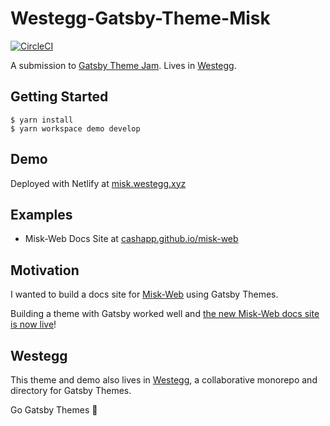 # Westegg-Gatsby-Theme-Misk

[![CircleCI](https://circleci.com/gh/adrw/gatsby-theme-jam-example.svg?style=svg)](https://circleci.com/gh/adrw/gatsby-theme-jam-example)

A submission to [Gatsby Theme Jam](https://themejam.gatsbyjs.org/). Lives in [Westegg](https://github.com/westegg/westegg).

## Getting Started
```
$ yarn install
$ yarn workspace demo develop
```

## Demo

Deployed with Netlify at [misk.westegg.xyz](https://misk.westegg.xyz/)

## Examples

- Misk-Web Docs Site at [cashapp.github.io/misk-web](https://cashapp.github.io/misk-web/)

## Motivation

I wanted to build a docs site for [Misk-Web](https://github.com/cashapp/misk-web) using Gatsby Themes.

Building a theme with Gatsby worked well and [the new Misk-Web docs site is now live](https://cashapp.github.io/misk-web/)!

## Westegg

This theme and demo also lives in [Westegg](https://github.com/westegg/westegg), a collaborative monorepo and directory for Gatsby Themes.

Go Gatsby Themes 🎉